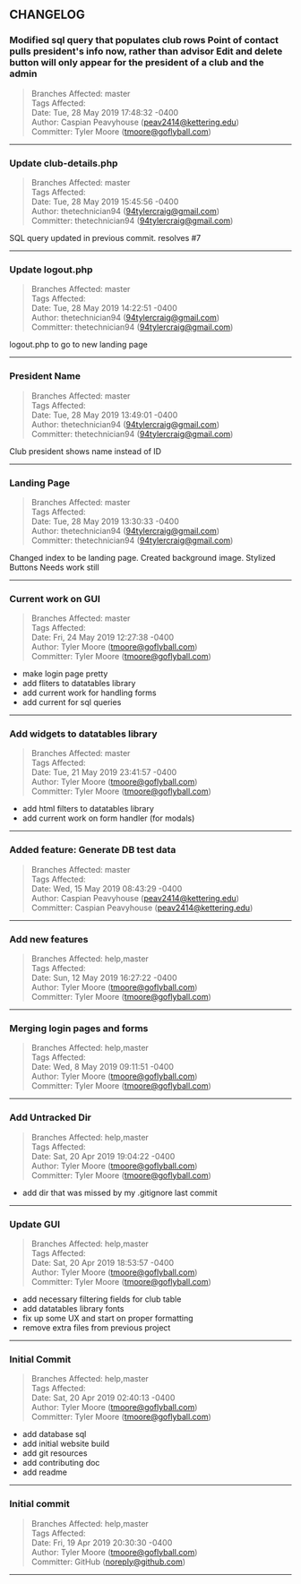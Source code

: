 ## CHANGELOG



### Modified sql query that populates club rows Point of contact pulls president's info now, rather than advisor Edit and delete button will only appear for the president of a club and the admin

> Branches Affected: master  
> Tags Affected:   
> Date: Tue, 28 May 2019 17:48:32 -0400  
> Author: Caspian Peavyhouse (peav2414@kettering.edu)  
> Committer: Tyler Moore (tmoore@goflyball.com)  



---


### Update club-details.php

> Branches Affected: master  
> Tags Affected:   
> Date: Tue, 28 May 2019 15:45:56 -0400  
> Author: thetechnician94 (94tylercraig@gmail.com)  
> Committer: thetechnician94 (94tylercraig@gmail.com)  

SQL query updated in previous commit.
resolves #7


---


### Update logout.php

> Branches Affected: master  
> Tags Affected:   
> Date: Tue, 28 May 2019 14:22:51 -0400  
> Author: thetechnician94 (94tylercraig@gmail.com)  
> Committer: thetechnician94 (94tylercraig@gmail.com)  

logout.php to go to new landing page


---


### President Name

> Branches Affected: master  
> Tags Affected:   
> Date: Tue, 28 May 2019 13:49:01 -0400  
> Author: thetechnician94 (94tylercraig@gmail.com)  
> Committer: thetechnician94 (94tylercraig@gmail.com)  

Club president shows name instead of ID


---


### Landing Page

> Branches Affected: master  
> Tags Affected:   
> Date: Tue, 28 May 2019 13:30:33 -0400  
> Author: thetechnician94 (94tylercraig@gmail.com)  
> Committer: thetechnician94 (94tylercraig@gmail.com)  

Changed index to be landing page.
Created background image.
Stylized Buttons
Needs work still


---


### Current work on GUI

> Branches Affected: master  
> Tags Affected:   
> Date: Fri, 24 May 2019 12:27:38 -0400  
> Author: Tyler Moore (tmoore@goflyball.com)  
> Committer: Tyler Moore (tmoore@goflyball.com)  

- make login page pretty
- add fliters to datatables library
- add current work for handling forms
- add current for sql queries


---


### Add widgets to datatables library

> Branches Affected: master  
> Tags Affected:   
> Date: Tue, 21 May 2019 23:41:57 -0400  
> Author: Tyler Moore (tmoore@goflyball.com)  
> Committer: Tyler Moore (tmoore@goflyball.com)  

- add html filters to datatables library
- add current work on form handler (for modals)


---


### Added feature: Generate DB test data

> Branches Affected: master  
> Tags Affected:   
> Date: Wed, 15 May 2019 08:43:29 -0400  
> Author: Caspian Peavyhouse (peav2414@kettering.edu)  
> Committer: Caspian Peavyhouse (peav2414@kettering.edu)  



---


### Add new features

> Branches Affected: help,master  
> Tags Affected:   
> Date: Sun, 12 May 2019 16:27:22 -0400  
> Author: Tyler Moore (tmoore@goflyball.com)  
> Committer: Tyler Moore (tmoore@goflyball.com)  



---


### Merging login pages and forms

> Branches Affected: help,master  
> Tags Affected:   
> Date: Wed, 8 May 2019 09:11:51 -0400  
> Author: Tyler Moore (tmoore@goflyball.com)  
> Committer: Tyler Moore (tmoore@goflyball.com)  



---


### Add Untracked Dir

> Branches Affected: help,master  
> Tags Affected:   
> Date: Sat, 20 Apr 2019 19:04:22 -0400  
> Author: Tyler Moore (tmoore@goflyball.com)  
> Committer: Tyler Moore (tmoore@goflyball.com)  

- add dir that was missed by my .gitignore last commit


---


### Update GUI

> Branches Affected: help,master  
> Tags Affected:   
> Date: Sat, 20 Apr 2019 18:53:57 -0400  
> Author: Tyler Moore (tmoore@goflyball.com)  
> Committer: Tyler Moore (tmoore@goflyball.com)  

- add necessary filtering fields for club table
- add datatables library fonts
- fix up some UX and start on proper formatting
- remove extra files from previous project


---


### Initial Commit

> Branches Affected: help,master  
> Tags Affected:   
> Date: Sat, 20 Apr 2019 02:40:13 -0400  
> Author: Tyler Moore (tmoore@goflyball.com)  
> Committer: Tyler Moore (tmoore@goflyball.com)  

- add database sql
- add initial website build
- add git resources
- add contributing doc
- add readme


---


### Initial commit

> Branches Affected: help,master  
> Tags Affected:   
> Date: Fri, 19 Apr 2019 20:30:30 -0400  
> Author: Tyler Moore (tmoore@goflyball.com)  
> Committer: GitHub (noreply@github.com)  



---


